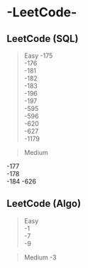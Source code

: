 # -LeetCode-

## LeetCode (SQL)

>Easy
  -175      
  -176      
  -181      
  -182      
  -183      
  -196      
  -197      
  -595      
  -596      
  -620      
  -627      
  -1179
  
>Medium

  -177      
  -178      
  -184
  -626
  
## LeetCode (Algo)

>Easy  
  -1  
  -7  
  -9  
  
>Medium
  -3  
  
  
  
  
  
